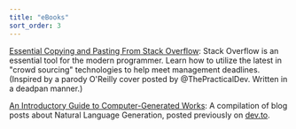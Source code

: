 ```yaml
---
title: "eBooks"
sort_order: 3
---
```

<p><a href="https://tra38.gitbooks.io/essential-copying-and-pasting-from-stack-overflow/content/">Essential Copying and Pasting From Stack Overflow</a>: Stack Overflow is an essential tool for the modern programmer. Learn how to utilize the latest in "crowd sourcing" technologies to help meet management deadlines. (Inspired by a parody O'Reilly cover posted by  @ThePracticalDev. Written in a deadpan manner.)</p>
<p><a href="https://www.gitbook.com/book/tra38/procedurally-generated-narratives/details">An Introductory Guide to Computer-Generated Works</a>: A compilation of blog posts about Natural Language Generation, posted previously on <a href="https://dev.to/tra">dev.to</a>.</p>